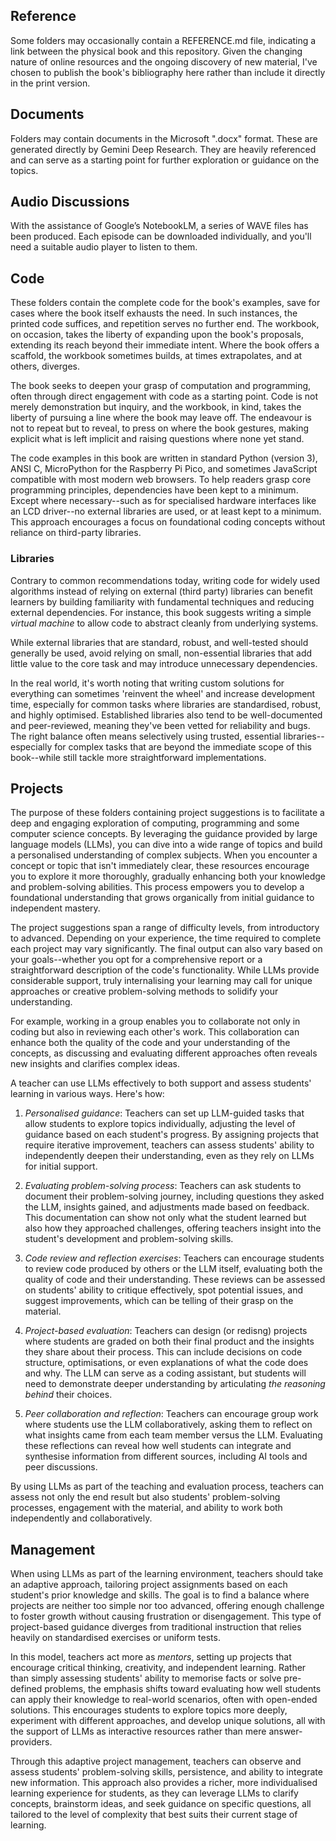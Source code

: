 
## Reference

Some folders may occasionally contain a REFERENCE.md file, indicating a link between the
physical book and this repository. Given the changing nature of online resources and the
ongoing discovery of new material, I've chosen to publish the book's bibliography here
rather than include it directly in the print version.


## Documents

Folders may contain documents in the Microsoft ".docx" format. These are generated directly
by Gemini Deep Research. They are heavily referenced and can serve as a starting point for
further exploration or guidance on the topics.


## Audio Discussions

With the assistance of Google’s NotebookLM, a series of WAVE files has been produced.
Each episode can be downloaded individually, and you'll need a suitable audio player
to listen to them.


## Code

These folders contain the complete code for the book's examples, save for cases where the
book itself exhausts the need. In such instances, the printed code suffices, and repetition serves
no further end. The workbook, on occasion, takes the liberty of expanding upon the book's
proposals, extending its reach beyond their immediate intent. Where the book offers a scaffold,
the workbook sometimes builds, at times extrapolates, and at others, diverges.

The book seeks to deepen your grasp of computation and programming, often through direct
engagement with code as a starting point. Code is not merely demonstration but inquiry, and the
workbook, in kind, takes the liberty of pursuing a line where the book may leave off.
The endeavour is not to repeat but to reveal, to press on where the book gestures, making
explicit what is left implicit and raising questions where none yet stand.

The code examples in this book are written in standard Python (version 3), ANSI C, MicroPython
for the Raspberry Pi Pico, and sometimes JavaScript compatible with most modern web browsers.
To help readers grasp core programming principles, dependencies have been kept to a minimum.
Except where necessary--such as for specialised hardware interfaces like an LCD driver--no
external libraries are used, or at least kept to a minimum. This approach encourages a focus
on foundational coding concepts without reliance on third-party libraries.


### Libraries

Contrary to common recommendations today, writing code for widely used algorithms instead
of relying on external (third party) libraries can benefit learners by building familiarity
with fundamental techniques and reducing external dependencies. For instance, this book
suggests writing a simple *virtual machine* to allow code to abstract cleanly from underlying
systems.

While external libraries that are standard, robust, and well-tested should generally be used,
avoid relying on small, non-essential libraries that add little value to the core task and
may introduce unnecessary dependencies.

In the real world, it's worth noting that writing custom solutions for everything can
sometimes 'reinvent the wheel' and increase development time, especially for common tasks
where libraries are standardised, robust, and highly optimised. Established libraries also
tend to be well-documented and peer-reviewed, meaning they've been vetted for reliability
and bugs. The right balance often means selectively using trusted, essential
libraries--especially for complex tasks that are beyond the immediate scope of this
book--while still tackle more straightforward implementations.


## Projects

The purpose of these folders containing project suggestions is to facilitate a deep
and engaging exploration of computing, programming and some computer science concepts.
By leveraging the guidance provided by large language models (LLMs), you can dive
into a wide range of topics and build a personalised understanding of complex subjects.
When you encounter a concept or topic that isn't immediately clear, these resources
encourage you to explore it more thoroughly, gradually enhancing both your knowledge
and problem-solving abilities. This process empowers you to develop a foundational
understanding that grows organically from initial guidance to independent mastery.

The project suggestions span a range of difficulty levels, from introductory to
advanced. Depending on your experience, the time required to complete each project
may vary significantly. The final output can also vary based on your goals--whether
you opt for a comprehensive report or a straightforward description of the code's
functionality. While LLMs provide considerable support, truly internalising your
learning may call for unique approaches or creative problem-solving methods to
solidify your understanding.

For example, working in a group enables you to collaborate not only in coding but
also in reviewing each other's work. This collaboration can enhance both the quality
of the code and your understanding of the concepts, as discussing and evaluating
different approaches often reveals new insights and clarifies complex ideas.

A teacher can use LLMs effectively to both support and assess students' learning
in various ways. Here's how:

1. *Personalised guidance*: Teachers can set up LLM-guided tasks that allow students
   to explore topics individually, adjusting the level of guidance based on each
   student's progress. By assigning projects that require iterative improvement,
   teachers can assess students' ability to independently deepen their understanding,
   even as they rely on LLMs for initial support.

2. *Evaluating problem-solving process*: Teachers can ask students to document
   their problem-solving journey, including questions they asked the LLM,
   insights gained, and adjustments made based on feedback. This documentation
   can show not only what the student learned but also how they approached challenges,
   offering teachers insight into the student's development and problem-solving skills.

3. *Code review and reflection exercises*: Teachers can encourage students to review
   code produced by others or the LLM itself, evaluating both the quality of code
   and their understanding. These reviews can be assessed on students' ability to
   critique effectively, spot potential issues, and suggest improvements, which can
   be telling of their grasp on the material.

4. *Project-based evaluation*: Teachers can design (or redisng) projects where students
   are graded on both their final product and the insights they share about their
   process. This can include decisions on code structure, optimisations, or even
   explanations of what the code does and why. The LLM can serve as a coding assistant,
   but students will need to demonstrate deeper understanding by articulating
   *the reasoning behind* their choices.

5. *Peer collaboration and reflection*: Teachers can encourage group work where students
   use the LLM collaboratively, asking them to reflect on what insights came from each
   team member versus the LLM. Evaluating these reflections can reveal how well students
   can integrate and synthesise information from different sources, including AI tools
   and peer discussions.


By using LLMs as part of the teaching and evaluation process, teachers can assess not
only the end result but also students' problem-solving processes, engagement with the
material, and ability to work both independently and collaboratively.


## Management

When using LLMs as part of the learning environment, teachers should take an adaptive approach,
tailoring project assignments based on each student's prior knowledge and skills. The goal is to find
a balance where projects are neither too simple nor too advanced, offering enough challenge to foster
growth without causing frustration or disengagement. This type of project-based guidance diverges
from traditional instruction that relies heavily on standardised exercises or uniform tests.

In this model, teachers act more as *mentors*, setting up projects that encourage critical thinking,
creativity, and independent learning. Rather than simply assessing students' ability to memorise facts
or solve pre-defined problems, the emphasis shifts toward evaluating how well students can apply
their knowledge to real-world scenarios, often with open-ended solutions. This encourages students
to explore topics more deeply, experiment with different approaches, and develop unique solutions,
all with the support of LLMs as interactive resources rather than mere answer-providers.

Through this adaptive project management, teachers can observe and assess students' problem-solving
skills, persistence, and ability to integrate new information. This approach also provides a richer, more
individualised learning experience for students, as they can leverage LLMs to clarify concepts, brainstorm
ideas, and seek guidance on specific questions, all tailored to the level of complexity that best suits
their current stage of learning.
